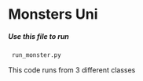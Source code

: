 # Monsters Uni 

##### Use this file to run 

```python
 run_monster.py
```

This code runs from 3 different classes

